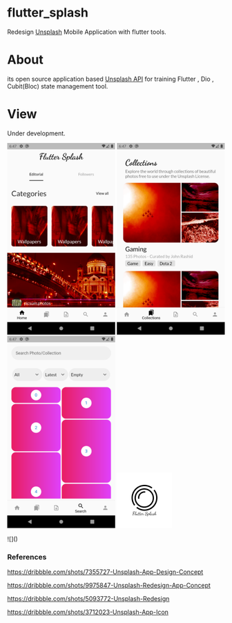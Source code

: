 # flutter_splash

Redesign [Unsplash](https://unsplash.com/) Mobile Application with flutter tools.

# About

its open source application based [Unsplash API](https://unsplash.com/documentation)  for training Flutter , Dio , Cubit(Bloc) state management tool.



# View

Under development.

<p float="left">
  <img src="images/home.png" width="250" />
  <img src="images/collection.png" width="250" /> 
  <img src="images/search.png" width="250" />
    <img src="images/app_icon.png" width="128" height="128"/>
</p>
![]()

### References

https://dribbble.com/shots/7355727-Unsplash-App-Design-Concept

https://dribbble.com/shots/9975847-Unsplash-Redesign-App-Concept

https://dribbble.com/shots/5093772-Unsplash-Redesign

https://dribbble.com/shots/3712023-Unsplash-App-Icon

